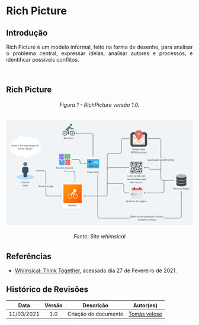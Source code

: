 # Rich Picture

## Introdução


<p align = "justify">   Rich Picture é um modelo informal, feito na forma de desenho, para analisar o problema central, expressar ideias, analisar autores e processos, e identificar possíveis conflitos.</p>
<br/>

## Rich Picture

<h6 align = "center">Figura 1 - RichPicture versão 1.0.</h6>

[![RichPicture](../img/RichPicture-Bikeitau.png)](../img/RichPicture-Bikeitau.png)
<h6 align = "center">Fonte: Site whimsical</h6>


## Referências

* [Whimsical: Think Together](https://whimsical.com/), acessado dia 27 de Fevereiro de 2021.

## Histórico de Revisões 

| Data | Versão | Descrição | Autor(es) |
| :----: | :----: | :----: | :----: |
| 11/03/2021 | 1.0 | Criação do documento | [Tomás veloso](https://github.com/tomasvelos0) |